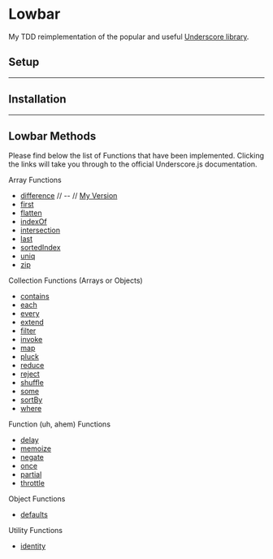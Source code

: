 # Lowbar

My TDD reimplementation of the popular and useful [Underscore library](http://underscorejs.org/).

## Setup

___

##  Installation

___

## Lowbar Methods

Please find below the list of Functions that have been implemented. Clicking the links will take you through to the official Underscore.js documentation. 

Array Functions
* [difference](http://underscorejs.org/#difference) // -- // [My Version](arrayFunctions/difference.js)
* [first](http://underscorejs.org/#first)
* [flatten](http://underscorejs.org/#flatten)
* [indexOf](http://underscorejs.org/#indexOf)
* [intersection](http://underscorejs.org/#intersection)
* [last](http://underscorejs.org/#last)
* [sortedIndex](http://underscorejs.org/#sortedIndex)
* [uniq](http://underscorejs.org/#uniq)
* [zip](http://underscorejs.org/#zip)


Collection Functions (Arrays or Objects)
* [contains](http://underscorejs.org/#contains)
* [each](http://underscorejs.org/#each)
* [every](http://underscorejs.org/#every)
* [extend](http://underscorejs.org/#extend)
* [filter](http://underscorejs.org/#filter)
* [invoke](http://underscorejs.org/#invoke)
* [map](http://underscorejs.org/#map)
* [pluck](http://underscorejs.org/#pluck)
* [reduce](http://underscorejs.org/#reduce)
* [reject](http://underscorejs.org/#reject)
* [shuffle](http://underscorejs.org/#shuffle)
* [some](http://underscorejs.org/#some)
* [sortBy](http://underscorejs.org/#sortBy)
* [where](http://underscorejs.org/#where)


Function (uh, ahem) Functions
* [delay](http://underscorejs.org/#delay)
* [memoize](http://underscorejs.org/#memoize)
* [negate](http://underscorejs.org/#negate)
* [once](http://underscorejs.org/#once)
* [partial](http://underscorejs.org/#partial)
* [throttle](http://underscorejs.org/#throttle)


Object Functions
* [defaults](http://underscorejs.org/#defaults)


Utility Functions
* [identity](http://underscorejs.org/#identity)
